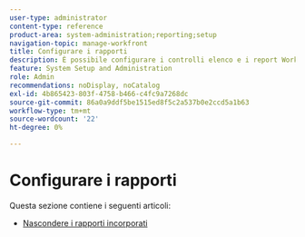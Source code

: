 ```yaml
---
user-type: administrator
content-type: reference
product-area: system-administration;reporting;setup
navigation-topic: manage-workfront
title: Configurare i rapporti
description: È possibile configurare i controlli elenco e i report Workfront incorporati.
feature: System Setup and Administration
role: Admin
recommendations: noDisplay, noCatalog
exl-id: 4b865423-803f-4758-b466-c4fc9a7268dc
source-git-commit: 86a0a9ddf5be1515ed8f5c2a537b0e2ccd5a1b63
workflow-type: tm+mt
source-wordcount: '22'
ht-degree: 0%

---
```


# Configurare i rapporti

Questa sezione contiene i seguenti articoli:

* [Nascondere i rapporti incorporati](../../../administration-and-setup/manage-workfront/configure-reports/hide-built-in-reports.md)
